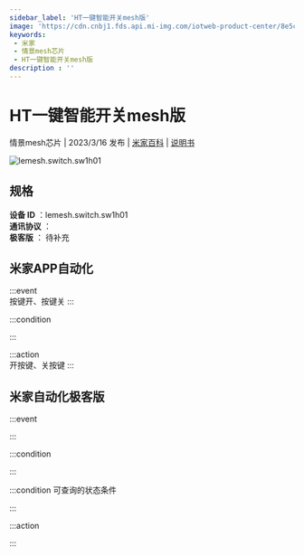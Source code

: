 ```yaml
---
sidebar_label: 'HT一键智能开关mesh版'
image: 'https://cdn.cnbj1.fds.api.mi-img.com/iotweb-product-center/8e5c5189af55982cb3f3c2aec44030d4_1669183394711.png?GalaxyAccessKeyId=AKVGLQWBOVIRQ3XLEW&Expires=9223372036854775807&Signature=oPG9kOqtR6gdpnCRDX1T3KFmKsU='
keywords: 
 - 米家
 - 情景mesh芯片
 - HT一键智能开关mesh版
description : ''
---
```

# HT一键智能开关mesh版

情景mesh芯片 | 2023/3/16 发布 | [米家百科](https://home.mi.com/webapp/content/baike/product/index.html?model=lemesh.switch.sw1h01) | [说明书](https://home.mi.com/views/introduction.html?model=lemesh.switch.sw1h01&region=cn)

![lemesh.switch.sw1h01](https://cdn.cnbj1.fds.api.mi-img.com/iotweb-product-center/8e5c5189af55982cb3f3c2aec44030d4_1669183394711.png?GalaxyAccessKeyId=AKVGLQWBOVIRQ3XLEW&Expires=9223372036854775807&Signature=oPG9kOqtR6gdpnCRDX1T3KFmKsU=)

## 规格  
> 
**设备 ID** ：lemesh.switch.sw1h01  
**通讯协议** ：  
**极客版**  ： 待补充 


## 米家APP自动化  

:::event  
按键开、按键关
:::

:::condition  

:::

:::action   
开按键、关按键
:::

## 米家自动化极客版  

:::event  

:::

:::condition  

:::

:::condition 可查询的状态条件  

:::

:::action  

:::

        
